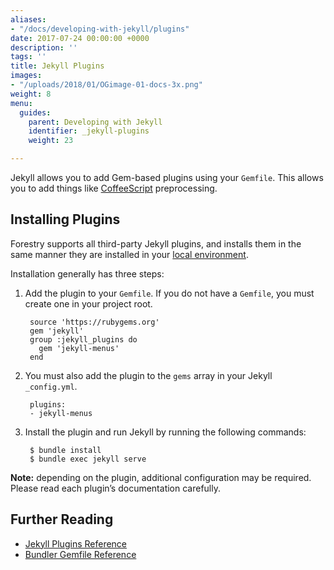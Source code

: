 ```yaml
---
aliases:
- "/docs/developing-with-jekyll/plugins"
date: 2017-07-24 00:00:00 +0000
description: ''
tags: ''
title: Jekyll Plugins
images:
- "/uploads/2018/01/OGimage-01-docs-3x.png"
weight: 8
menu:
  guides:
    parent: Developing with Jekyll
    identifier: _jekyll-plugins
    weight: 23

---
```

Jekyll allows you to add Gem-based plugins using your `Gemfile`. This allows you to add things like [CoffeeScript][1] preprocessing.

## Installing Plugins

Forestry supports all third-party Jekyll plugins, and installs them in the same manner they are installed in your [local environment][2].

Installation generally has three steps:

1. Add the plugin to your `Gemfile`. If you do not have a `Gemfile`, you must create one in your project root.

        source 'https://rubygems.org'
        gem 'jekyll'
        group :jekyll_plugins do
          gem 'jekyll-menus'
        end
2. You must also add the plugin to the `gems` array in your Jekyll `_config.yml`.

        plugins:
        - jekyll-menus
3. Install the plugin and run Jekyll by running the following commands:

        $ bundle install
        $ bundle exec jekyll serve

**Note:** depending on the plugin, additional configuration may be required. Please read each plugin’s documentation carefully.

## Further Reading

* [Jekyll Plugins Reference](https://jekyllrb.com/docs/plugins/)
* [Bundler Gemfile Reference](https://bundler.io/v1.13/gemfile.html)

[1]: https://coffeescript.org/
[2]: /docs/guides/developing-with-jekyll/local-development
